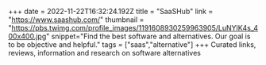 +++
date = 2022-11-22T16:32:24.192Z
title = "SaaSHub"
link = "https://www.saashub.com/"
thumbnail = "https://pbs.twimg.com/profile_images/1191608930259963905/LuNYlK4s_400x400.jpg"
snippet="Find the best software and alternatives. Our goal is to be objective and helpful."
tags = ["saas","alternative"]
+++
Curated links, reviews, information and research on software alternatives
